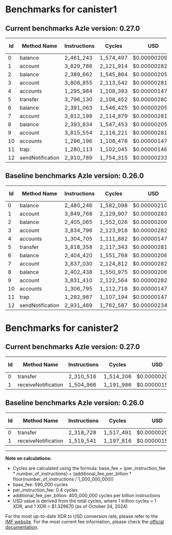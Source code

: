 # Benchmarks for canister1

## Current benchmarks Azle version: 0.27.0

| Id  | Method Name      | Instructions | Cycles    | USD           | USD/Million Calls | Change                             |
| --- | ---------------- | ------------ | --------- | ------------- | ----------------- | ---------------------------------- |
| 0   | balance          | 2_461_243    | 1_574_497 | $0.0000020936 | $2.09             | <font color="green">-19_003</font> |
| 1   | account          | 3_829_786    | 2_121_914 | $0.0000028214 | $2.82             | <font color="green">-19_982</font> |
| 2   | balance          | 2_389_662    | 1_545_864 | $0.0000020555 | $2.05             | <font color="green">-15_403</font> |
| 3   | account          | 3_808_855    | 2_113_542 | $0.0000028103 | $2.81             | <font color="green">-25_941</font> |
| 4   | accounts         | 1_295_984    | 1_108_393 | $0.0000014738 | $1.47             | <font color="green">-8_721</font>  |
| 5   | transfer         | 3_796_130    | 2_108_452 | $0.0000028035 | $2.80             | <font color="green">-22_228</font> |
| 6   | balance          | 2_391_063    | 1_546_425 | $0.0000020562 | $2.05             | <font color="green">-13_357</font> |
| 7   | account          | 3_812_198    | 2_114_879 | $0.0000028121 | $2.81             | <font color="green">-24_832</font> |
| 8   | balance          | 2_393_634    | 1_547_453 | $0.0000020576 | $2.05             | <font color="green">-8_804</font>  |
| 9   | account          | 3_815_554    | 2_116_221 | $0.0000028139 | $2.81             | <font color="green">-15_856</font> |
| 10  | accounts         | 1_296_196    | 1_108_478 | $0.0000014739 | $1.47             | <font color="green">-10_599</font> |
| 11  | trap             | 1_280_113    | 1_102_045 | $0.0000014654 | $1.46             | <font color="green">-12_874</font> |
| 12  | sendNotification | 2_910_789    | 1_754_315 | $0.0000023327 | $2.33             | <font color="green">-20_680</font> |

## Baseline benchmarks Azle version: 0.26.0

| Id  | Method Name      | Instructions | Cycles    | USD           | USD/Million Calls |
| --- | ---------------- | ------------ | --------- | ------------- | ----------------- |
| 0   | balance          | 2_480_246    | 1_582_098 | $0.0000021037 | $2.10             |
| 1   | account          | 3_849_768    | 2_129_907 | $0.0000028321 | $2.83             |
| 2   | balance          | 2_405_065    | 1_552_026 | $0.0000020637 | $2.06             |
| 3   | account          | 3_834_796    | 2_123_918 | $0.0000028241 | $2.82             |
| 4   | accounts         | 1_304_705    | 1_111_882 | $0.0000014784 | $1.47             |
| 5   | transfer         | 3_818_358    | 2_117_343 | $0.0000028154 | $2.81             |
| 6   | balance          | 2_404_420    | 1_551_768 | $0.0000020633 | $2.06             |
| 7   | account          | 3_837_030    | 2_124_812 | $0.0000028253 | $2.82             |
| 8   | balance          | 2_402_438    | 1_550_975 | $0.0000020623 | $2.06             |
| 9   | account          | 3_831_410    | 2_122_564 | $0.0000028223 | $2.82             |
| 10  | accounts         | 1_306_795    | 1_112_718 | $0.0000014795 | $1.47             |
| 11  | trap             | 1_292_987    | 1_107_194 | $0.0000014722 | $1.47             |
| 12  | sendNotification | 2_931_469    | 1_762_587 | $0.0000023437 | $2.34             |

# Benchmarks for canister2

## Current benchmarks Azle version: 0.27.0

| Id  | Method Name         | Instructions | Cycles    | USD           | USD/Million Calls | Change                             |
| --- | ------------------- | ------------ | --------- | ------------- | ----------------- | ---------------------------------- |
| 0   | transfer            | 2_310_516    | 1_514_206 | $0.0000020134 | $2.01             | <font color="green">-8_212</font>  |
| 1   | receiveNotification | 1_504_966    | 1_191_986 | $0.0000015849 | $1.58             | <font color="green">-14_575</font> |

## Baseline benchmarks Azle version: 0.26.0

| Id  | Method Name         | Instructions | Cycles    | USD           | USD/Million Calls |
| --- | ------------------- | ------------ | --------- | ------------- | ----------------- |
| 0   | transfer            | 2_318_728    | 1_517_491 | $0.0000020178 | $2.01             |
| 1   | receiveNotification | 1_519_541    | 1_197_816 | $0.0000015927 | $1.59             |

---

**Note on calculations:**

- Cycles are calculated using the formula: base_fee + (per_instruction_fee \* number_of_instructions) + (additional_fee_per_billion \* floor(number_of_instructions / 1_000_000_000))
- base_fee: 590_000 cycles
- per_instruction_fee: 0.4 cycles
- additional_fee_per_billion: 400_000_000 cycles per billion instructions
- USD value is derived from the total cycles, where 1 trillion cycles = 1 XDR, and 1 XDR = $1.329670 (as of October 24, 2024)

For the most up-to-date XDR to USD conversion rate, please refer to the [IMF website](https://www.imf.org/external/np/fin/data/rms_sdrv.aspx).
For the most current fee information, please check the [official documentation](https://internetcomputer.org/docs/current/developer-docs/gas-cost#execution).
